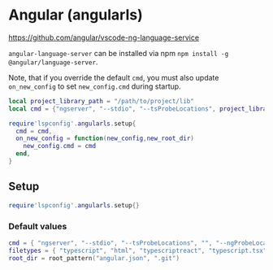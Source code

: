 # Angular (angularls)

https://github.com/angular/vscode-ng-language-service

`angular-language-server` can be installed via npm `npm install -g @angular/language-server`.

Note, that if you override the default `cmd`, you must also update `on_new_config` to set `new_config.cmd` during startup.

```lua
local project_library_path = "/path/to/project/lib"
local cmd = {"ngserver", "--stdio", "--tsProbeLocations", project_library_path , "--ngProbeLocations", project_library_path}

require'lspconfig'.angularls.setup{
  cmd = cmd,
  on_new_config = function(new_config,new_root_dir)
    new_config.cmd = cmd
  end,
}
```
    

## Setup

```lua
require'lspconfig'.angularls.setup{}
```


### Default values

```lua
cmd = { "ngserver", "--stdio", "--tsProbeLocations", "", "--ngProbeLocations", "" }
filetypes = { "typescript", "html", "typescriptreact", "typescript.tsx" }
root_dir = root_pattern("angular.json", ".git")
```




